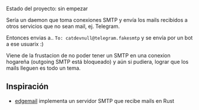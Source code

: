 Estado del proyecto: sin empezar

Sería un daemon que toma conexiones SMTP y envía los mails recibidos a otros servicios que no sean mail, ej. Telegram.

Entonces envias a.. `To: catdevnull@telegram.fakesmtp` y se envía por un bot a ese usuarix :)

Viene de la frustacion de no poder tener un SMTP en una conexion hogareña (outgoing SMTP está bloqueado) y aún si pudiera, lograr que los mails lleguen es todo un tema.

## Inspiración

- [edgemail](https://github.com/psarna/edgemail) implementa un servidor SMTP que recibe mails en Rust
